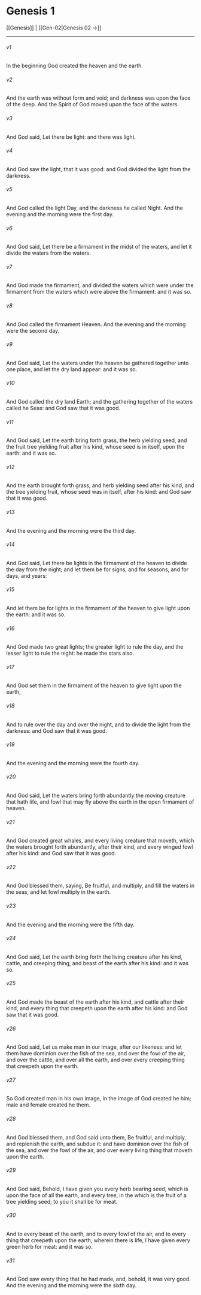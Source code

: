 # Genesis 1

[[Genesis]] | [[Gen-02|Genesis 02 →]]
***

###### v1
In the beginning God created the heaven and the earth.
###### v2
And the earth was without form and void; and darkness was upon the face of the deep. And the Spirit of God moved upon the face of the waters.
###### v3
And God said, Let there be light: and there was light.
###### v4
And God saw the light, that it was good: and God divided the light from the darkness.
###### v5
And God called the light Day, and the darkness he called Night. And the evening and the morning were the first day.
###### v6
And God said, Let there be a firmament in the midst of the waters, and let it divide the waters from the waters.
###### v7
And God made the firmament, and divided the waters which were under the firmament from the waters which were above the firmament: and it was so.
###### v8
And God called the firmament Heaven. And the evening and the morning were the second day.
###### v9
And God said, Let the waters under the heaven be gathered together unto one place, and let the dry land appear: and it was so.
###### v10
And God called the dry land Earth; and the gathering together of the waters called he Seas: and God saw that it was good.
###### v11
And God said, Let the earth bring forth grass, the herb yielding seed, and the fruit tree yielding fruit after his kind, whose seed is in itself, upon the earth: and it was so.
###### v12
And the earth brought forth grass, and herb yielding seed after his kind, and the tree yielding fruit, whose seed was in itself, after his kind: and God saw that it was good.
###### v13
And the evening and the morning were the third day.
###### v14
And God said, Let there be lights in the firmament of the heaven to divide the day from the night; and let them be for signs, and for seasons, and for days, and years:
###### v15
And let them be for lights in the firmament of the heaven to give light upon the earth: and it was so.
###### v16
And God made two great lights; the greater light to rule the day, and the lesser light to rule the night: he made the stars also.
###### v17
And God set them in the firmament of the heaven to give light upon the earth,
###### v18
And to rule over the day and over the night, and to divide the light from the darkness: and God saw that it was good.
###### v19
And the evening and the morning were the fourth day.
###### v20
And God said, Let the waters bring forth abundantly the moving creature that hath life, and fowl that may fly above the earth in the open firmament of heaven.
###### v21
And God created great whales, and every living creature that moveth, which the waters brought forth abundantly, after their kind, and every winged fowl after his kind: and God saw that it was good.
###### v22
And God blessed them, saying, Be fruitful, and multiply, and fill the waters in the seas, and let fowl multiply in the earth.
###### v23
And the evening and the morning were the fifth day.
###### v24
And God said, Let the earth bring forth the living creature after his kind, cattle, and creeping thing, and beast of the earth after his kind: and it was so.
###### v25
And God made the beast of the earth after his kind, and cattle after their kind, and every thing that creepeth upon the earth after his kind: and God saw that it was good.
###### v26
And God said, Let us make man in our image, after our likeness: and let them have dominion over the fish of the sea, and over the fowl of the air, and over the cattle, and over all the earth, and over every creeping thing that creepeth upon the earth.
###### v27
So God created man in his own image, in the image of God created he him; male and female created he them.
###### v28
And God blessed them, and God said unto them, Be fruitful, and multiply, and replenish the earth, and subdue it: and have dominion over the fish of the sea, and over the fowl of the air, and over every living thing that moveth upon the earth.
###### v29
And God said, Behold, I have given you every herb bearing seed, which is upon the face of all the earth, and every tree, in the which is the fruit of a tree yielding seed; to you it shall be for meat.
###### v30
And to every beast of the earth, and to every fowl of the air, and to every thing that creepeth upon the earth, wherein there is life, I have given every green herb for meat: and it was so.
###### v31
And God saw every thing that he had made, and, behold, it was very good. And the evening and the morning were the sixth day. 
